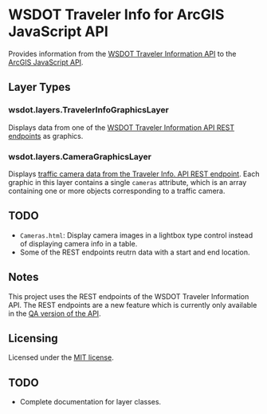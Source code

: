 WSDOT Traveler Info for ArcGIS JavaScript API
=============================================

Provides information from the [WSDOT Traveler Information API](http://www.wsdot.wa.gov/Traffic/api/) to the [ArcGIS JavaScript API](http://links.esri.com/javascript).

## Layer Types ##

### wsdot.layers.TravelerInfoGraphicsLayer ###

Displays data from one of the [WSDOT Traveler Information API REST endpoints](http://webpub3qa.wsdot.wa.gov/traffic/api/) as graphics.

### wsdot.layers.CameraGraphicsLayer ###

Displays [traffic camera data from the Traveler Info. API REST endpoint](http://webpub3qa.wsdot.wa.gov/traffic/api/HighwayCameras/HighwayCamerasREST.svc/Help).  Each graphic in this layer contains a single `cameras` attribute, which is an array containing one or more objects corresponding to a traffic camera.

## TODO ##

* `Cameras.html`: Display camera images in a lightbox type control instead of displaying camera info in a table.
* Some of the REST endpoints reutrn data with a start and end location.

## Notes ##

This project uses the REST endpoints of the WSDOT Traveler Information API.  The REST endpoints are a new feature which is currently only available in the [QA version of the API](http://webpub3qa.wsdot.wa.gov/traffic/api/).

## Licensing ##

Licensed under the [MIT license](http://www.opensource.org/licenses/MIT).

## TODO ##
* Complete documentation for layer classes.
